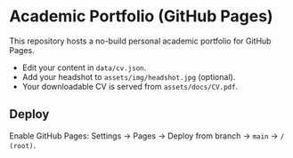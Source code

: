 # Academic Portfolio (GitHub Pages)

This repository hosts a no-build personal academic portfolio for GitHub Pages.

- Edit your content in `data/cv.json`.
- Add your headshot to `assets/img/headshot.jpg` (optional).
- Your downloadable CV is served from `assets/docs/CV.pdf`.

## Deploy
Enable GitHub Pages: Settings → Pages → Deploy from branch → `main` → `/ (root)`.

